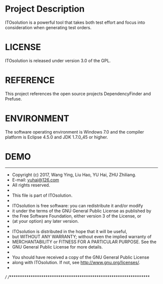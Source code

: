 Project Description
==========================================================================================================
ITOsolution is a powerful tool that takes both test effort and focus into consideration when generating test orders.

LICENSE
==========================================================================================================
ITOsolution is released under version 3.0 of the GPL.

REFERENCE
===========================================================================================================
This project references the open source projects DependencyFinder and Prefuse.

ENVIRONMENT
==========================================================================================================
The software operating environment is Windows 7.0 and the compiler platform is Eclipse 4.5.0 and JDK 1.7.0_45 or higher.

DEMO
==========================================================================================================
****************************************************
 *  Copyright (c) 2017, Wang Ying, Liu Hao, YU Hai, ZHU Zhiliang.
 *  E-mail: yuhai@126.com
 *  All rights reserved.
 *
 * This file is part of ITOsolution.
 *
 * ITOsolution is free software: you can redistribute it and/or modify
 * it under the terms of the GNU General Public License as published by
 * the Free Software Foundation, either version 3 of the License, or
 * (at your option) any later version.
 *
 * ITOsolution is distributed in the hope that it will be useful,
 * but WITHOUT ANY WARRANTY; without even the implied warranty of
 * MERCHANTABILITY or FITNESS FOR A PARTICULAR PURPOSE.  See the
 * GNU General Public License for more details.
 *
 * You should have received a copy of the GNU General Public License
 * along with ITOsolution.  If not, see <http://www.gnu.org/licenses/>.
 *
 */
/*******************************************************************
